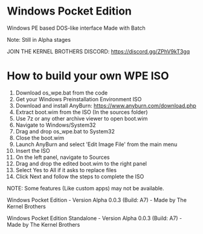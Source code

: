 # Windows Pocket Edition
Windows PE based DOS-like interface
Made with Batch

Note: Still in Alpha stages

JOIN THE KERNEL BROTHERS DISCORD: https://discord.gg/ZPhV9kT3gq

# How to build your own WPE ISO

1) Download os_wpe.bat from the code
2) Get your Windows Preinstallation Environment ISO
3) Download and install AnyBurn: https://www.anyburn.com/download.php
4) Extract boot.wim from the ISO (In the sources folder)
5) Use 7z or any other archive viewer to open boot.wim
6) Navigate to Windows/System32
7) Drag and drop os_wpe.bat to System32
8) Close the boot.wim
9) Launch AnyBurn and select 'Edit Image File' from the main menu
10) Insert the ISO
11) On the left panel, navigate to Sources
12) Drag and drop the edited boot.wim to the right panel
13) Select Yes to All if it asks to replace files
14) Click Next and follow the steps to complete the ISO

NOTE: Some features (Like custom apps) may not be available.


Windows Pocket Edition - Version Alpha 0.0.3 (Build: A7) - Made by The Kernel Brothers

Windows Pocket Edition Standalone - Version Alpha 0.0.3 (Build: A7) - Made by The Kernel Brothers
